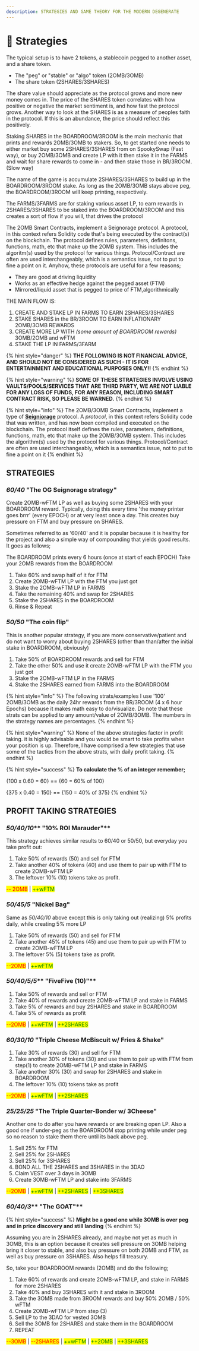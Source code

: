 ```yaml
---
description: STRATEGIES AND GAME THEORY FOR THE MODERN DEGENERATE
---
```


# 📏 Strategies

The typical setup is to have 2 tokens, a stablecoin pegged to another asset, and a share token.

* The "peg" or "stable" or "algo" token (2OMB/3OMB)
* The share token (2SHARES/3SHARES)

The share value should appreciate as the protocol grows and more new money comes in. The price of the SHARES token correlates with how positive or negative the market sentiment is, and how fast the protocol grows. Another way to look at the SHARES is as a measure of peoples faith in the protocol. If this is an abundance, the price should reflect this positively.

Staking SHARES in the BOARDROOM/3ROOM is the main mechanic that prints and rewards 2OMB/3OMB to stakers. So, to get started one needs to either market buy some 2SHARES/3SHARES from on SpookySwap (Fast way), or buy 2OMB/3OMB and create LP with it then stake it in the FARMS and wait for share rewards to come in - and then stake those in BR/3ROOM. (Slow way)

The name of the game is accumulate 2SHARES/3SHARES to build up in the BOARDROOM/3ROOM stake. As long as the 2OMB/3OMB stays above peg, the BOARDROOM/3ROOM will keep printing, respectively.

The FARMS/3FARMS are for staking various asset LP, to earn rewards in 2SHARES/3SHARES to be staked into the BOARDROOM/3ROOM and this creates a sort of flow if you will, that drives the protocol

The 2OMB Smart Contracts, implement a Seignorage protocol. A protocol, in this context refers Solidity code that's being executed by the contract(s) on the blockchain. The protocol defines rules, parameters, definitons, functions, math, etc that make up the 2OMB system. This includes the algoritm(s) used by the protocol for various things. Protocol/Contract are often are used interchangeably, which is a semantics issue, not to put to fine a point on it. Anyhow, these protocols are useful for a few reasons;

* They are good at driving liquidity
* Works as an effective hedge against the pegged asset (FTM)
* Mirrored/liquid asset that is pegged to price of FTM,algorithmically

THE MAIN FLOW IS:

1. CREATE AND STAKE LP IN FARMS TO EARN 2SHARES/3SHARES
2. STAKE SHARES in the BR/3ROOM TO EARN INFLATIONARY 2OMB/3OMB REWARDS
3. CREATE MORE LP WITH _(some amount of BOARDROOM rewards)_ 3OMB/2OMB and wFTM
4. STAKE THE LP IN FARMS/3FARM

{% hint style="danger" %}
**THE FOLLOWING IS NOT FINANCIAL ADVICE, AND SHOULD NOT BE CONSIDERED AS SUCH - IT IS FOR ENTERTAINMENT AND EDUCATIONAL PURPOSES ONLY!!**
{% endhint %}

{% hint style="warning" %}
**SOME OF THESE STRATEGIES INVOLVE USING VAULTS/POOLS/SERVICES THAT ARE THIRD PARTY, WE ARE NOT LIABLE FOR ANY LOSS OF FUNDS, FOR ANY REASON, INCLUDING SMART CONTRACT RISK, SO PLEASE BE WARNED.**&#x20;
{% endhint %}

{% hint style="info" %}
The 2OMB/3OMB Smart Contracts,  implement a type of [**Seigniorage**](https://www.investopedia.com/terms/s/seigniorage.asp) protocol. A _protocol_, in this context refers Solidity code that was written, and has now been compiled and executed on the blockchain. The protocol itself defines the rules, parameters, definitions, functions, math, etc that make up the 2OMB/3OMB system. This includes the algorithm(s) used by the protocol for various things. Protocol/Contract are often are used interchangeably, which is a semantics issue, not to put to fine a point on it
{% endhint %}

## STRATEGIES

### _**60/40**_  "**The OG Seignorage strategy**"

Create 2OMB-wFTM LP as well as buying some 2SHARES with your BOARDROOM reward. Typically, doing this every time 'the money printer goes brrr' (every EPOCH) or at very least once a day. This creates buy pressure on FTM and buy pressure on SHARES.

Sometimes referred to as '60/40' and it is popular because it is healthy for the project and also a simple way of compounding that yields good results. It goes as follows;

The BOARDROOM prints every 6 hours (once at start of each EPOCH) Take your 2OMB rewards from the BOARDROOM

1. Take 60% and swap half of it for FTM
2. Create 2OMB-wFTM LP with the FTM you just got
3. Stake the 2OMB-wFTM LP in FARMS
4. Take the remaining 40% and swap for 2SHARES
5. Stake the 2SHARES in the BOARDROOM
6. Rinse & Repeat

### _50/50_ "The coin flip"

This is another popular strategy, if you are more conservative/patient and do not want to worry about buying 2SHARES (other than than/after the initial stake in BOARDROOM, obviously)

1. Take 50% of BOARDROOM rewards and sell for FTM
2. Take the other 50% and use it create 2OMB-wFTM LP with the FTM you just got
3. Stake the 2OMB-wFTM LP in the FARMS
4. Stake the 2SHARES earned from FARMS into the BOARDROOM

{% hint style="info" %}
The following strats/examples I use '100' 2OMB/3OMB as the daily 24hr rewards from the BR/3ROOM (4 x 6 hour Epochs) because it makes math easy to do/visualize. Do note that these strats can be applied to any amount/value of 2OMB/3OMB. The numbers in the strategy names are percentages.&#x20;
{% endhint %}

{% hint style="warning" %}
None of the above strategies factor in profit taking. it is highly advisable and you would be smart to take profits when your position is up. Therefore, I have comprised a few strategies that use some of the tactics from the above strats, with daily profit taking.
{% endhint %}

{% hint style="success" %}
**To calculate the % of an integer remember;**

{100 x 0.60 = 60} == {60 = 60% of 100}&#x20;

{375 x 0.40 = 150} == {150 = 40% of 375}
{% endhint %}

## PROFIT TAKING STRATEGIES

### _**50/40/10**_** "10% ROI Marauder"**

This strategy achieves similar results to 60/40 or 50/50, but everyday you take profit out:

1. Take 50% of rewards (50) and sell for FTM
2. Take another 40% of tokens (40) and use them to pair up with FTM to create 2OMB-wFTM LP
3. The leftover 10% (10) tokens take as profit.

<mark style="color:red;">-- 2OMB</mark> | <mark style="color:green;">++wFTM</mark>

### _50/45/5_ "Nickel Bag"

Same as _50/40/10_ above except this is only taking out (realizing) 5% profits daily, while creating 5% more LP

1. Take 50% of rewards (50) and sell for FTM
2. Take another 45% of tokens (45) and use them to pair up with FTM to create 2OMB-wFTM LP
3. The leftover 5% (5) tokens take as profit.

<mark style="color:red;">--2OMB</mark> | <mark style="color:green;">++wFTM</mark>

### _**50/40/5/5**_** "FiveFive (10)"**

1. Take 50% of rewards and sell or FTM
2. Take 40% of rewards and create 2OMB-wFTM LP and stake in FARMS
3. Take 5% of rewards and buy 2SHARES and stake in BOARDROOM
4. Take 5% of rewards as profit

<mark style="color:red;">--2OMB</mark> | <mark style="color:green;">++wFTM</mark> | <mark style="color:green;">++2SHARES</mark>

### _60/30/10_ "Triple Cheese McBiscuit w/ Fries & Shake"

1. Take 30% of rewards (30) and sell for FTM
2. Take another 30% of tokens (30) and use them to pair up with FTM from step(1) to create 2OMB-wFTM LP and stake in FARMS
3. Take another 30% (30) and swap for 2SHARES and stake in BOARDROOM
4. The leftover 10% (10) tokens take as profit

<mark style="color:red;">--2OMB</mark> | <mark style="color:green;">++wFTM</mark> | <mark style="color:green;">++2SHARES</mark>

### _25/25/25_ "The Triple Quarter-Bonder w/ 3Cheese"

Another one to do after you have rewards or are breaking open LP. Also a good one if under-peg as the BOARDROOM stop printing while under peg so no reason to stake them there until its back above peg.

1. Sell 25% for FTM
2. Sell 25% for 2SHARES
3. Sell 25% for 3SHARES
4. BOND ALL THE 2SHARES and 3SHARES in the 3DAO
5. Claim VEST over 3 days in 3OMB
6. Create 3OMB-wFTM LP and stake into 3FARMS

<mark style="color:red;">--2OMB</mark> | <mark style="color:green;">++wFTM</mark> | <mark style="color:green;">++2SHARES</mark> | <mark style="color:green;">++3SHARES</mark>

### _**60/40/3**_** "The GOAT"**

{% hint style="success" %}
**Might be a good one while 3OMB is over peg and in price discovery and still landing**
{% endhint %}

Assuming you are in 2SHARES already, and maybe not yet as much in 3OMB, this is an option because it creates sell pressure on 3OMB helping bring it closer to stable, and also buy pressure on both 2OMB and FTM, as well as buy pressure on 3SHARES. Also helps fill treasury.

So, take your BOARDROOM rewards (2OMB) and do the following;

1. Take 60% of rewards and create 2OMB-wFTM LP, and stake in FARMS for more 2SHARES
2. Take 40% and buy 3SHARES with it and stake in 3ROOM
3. Take the 3OMB made from 3ROOM rewards and buy 50% 2OMB / 50% wFTM
4. Create 2OMB-wFTM LP from step (3)
5. Sell LP to the 3DAO for vested 3OMB
6. Sell the 3OMB for 2SHARES and stake them in the BOARDROOM
7. REPEAT

<mark style="color:red;">--3OMB</mark> | <mark style="color:red;">--2SHARES</mark> | <mark style="color:green;">++wFTM</mark> | <mark style="color:green;">++2OMB</mark> | <mark style="color:green;">++3SHARES</mark>
